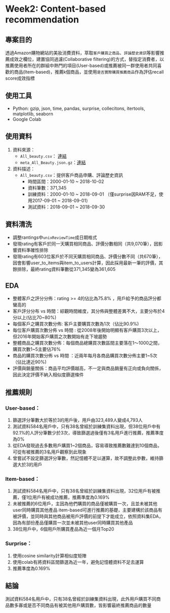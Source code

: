 # Week2: Content-based recommendation

## 專案目的

透過Amazon購物網站的美妝消費資料，萃取`客戶購買之商品`、`評論歷史資訊`等影響推薦成效之欄位，建置協同過濾(Collaborative filtering)的方式，替指定消費者，以推薦使用者所在的群組中熱門的項目(User-based)或推薦被同一群使用者共同喜歡的商品(Item-based)，推薦k個商品，並使用`是否實際購買推薦商品`作為評估recall score成效指標

## 使用工具
   * Python: gzip, json, time, pandas, surprise, collecitons, itertools, matplotlib, seaborn
   * Google Colab

## 使用資料
   1. 資料來源： 
       * `All_beauty.csv`： [連結](http://deepyeti.ucsd.edu/jianmo/amazon/categoryFilesSmall/All_Beauty.csv)
       * `meta_All_Beauty.json.gz`：[連結](http://deepyeti.ucsd.edu/jianmo/amazon/metaFiles2/meta_All_Beauty.json.gz)
   2. 資料描述：
       * `All_beauty.csv`：提供客戶商品申購、評論歷史資訊
          * 時間區間：2000-01-10 ~ 2018-10-02
          * 資料筆數：371,345
          * 訓練資料：2000-01-10 ~ 2018-09-01 （僅surprise因RAM不足，使用2017-09-01 ~ 2018-09-01）
          * 測試資料：2018-09-01 ~ 2018-09-30 

## 資料清洗
   * 調整rantings中`unixReviewTime`成日期格式
   * 發現rating有客戶於同一天購買相同商品、評價分數相同（共9,070筆），因影響資料準確性排除
   * 發現rating有603位客戶於不同天購買相同商品、評價分數不同（共670筆），因會影響user_to_items與item_to_users計算，因此採用最新一筆的評價，其餘排除，最終rating資料筆數從371,345變為361,605

## EDA
   * 整體客戶之評分分佈：rating >= 4的佔比為75.8% ，用戶給予的商品評分都蠻高的
   * 客戶評分分布 vs 時間：綜觀時間維度，其分佈與整體差異不大，主要分布於4分以上(佔比70~80%)
   * 每個客戶之購買次數分佈: 客戶主要購買次數為1次（佔比90.9%)
   * 每位客戶購買次數分佈 vs 時間 : 從2008年後開始明顯有客戶購買3次以上，但2016年開始客戶購買之次數開始有走下坡趨勢
   * 整體商品之購買次數分佈：每個商品總購買次數區間主要落在1～1000之間，購買次數1~5主要佔76%
   * 商品的購買次數分佈 vs 時間 ：近兩年每月各商品購買次數分佈主要1~5次（佔比達近90%)
   * 評價與銷量關係：商品平均評價越高，不一定與商品銷量有正向或負向關係，因此決定評價不納入相似度篩選條件

## 推薦規則

### User-based：
  1. 篩選評分筆數大於等於3的用戶後，用戶由323,489人變成4,793人
  2. 測試資料584名用戶中，只有38名曾經於訓練集資料出現，但38位用戶中有92.1%的人評分筆數少於3次，導致篩選過後僅有3名用戶進行推薦，推薦準度為0%
  3. 從EDA發現過去多數用戶購買1~2個商品，容易導致推薦數難達到10個商品，可從有被推薦的3名用戶觀察到此現象
  4. 曾嘗試不設定篩選評分筆數，然記憶體不足以運算，故不調整此參數，維持篩選大於3的用戶


### Item-based：
  1. 測試資料584名用戶中，只有38名曾經於訓練集資料出現，32位用戶有被推薦，僅1位用戶有被成功推薦，推薦準度為0.169%
  2. 未被推薦的6位用戶，主因為他們購買的商品僅被購買一次，且並未被其他user同時購買其他產品
item-based可進行推薦的基礎，主要建構於該商品有被評價，並同時與其他商品被用戶評價的前提下才能成立，依照資料集EDA，因為有部份產品僅購買一次並未被其他user同時購買其他產品
  3. 38位用戶中，6個用戶所購買產品為近一個月Top20

### Surprise：
   1. 使用cosine similarity計算相似度矩陣
   2. 使用colab有將資料區間篩選為近一年，避免記憶體資料不足去運算
   3. 推薦準度為0.169%
   
## 結論
測試資料584名用戶中，只有38名曾經於訓練集資料出現，此外用戶購買不同商品數多寡或是否不同商品有被其他用戶購買數，皆影響最終推薦商品的數量


